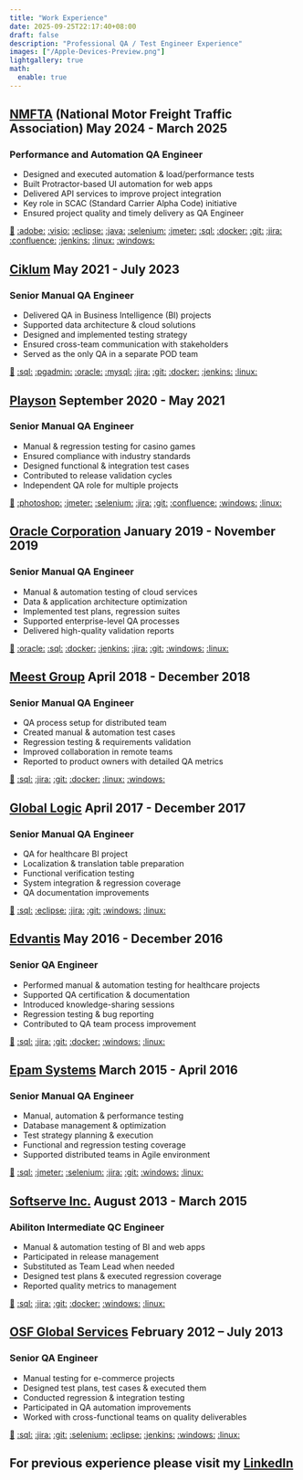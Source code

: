 ```yaml
---
title: "Work Experience"
date: 2025-09-25T22:17:40+08:00
draft: false
description: "Professional QA / Test Engineer Experience"
images: ["/Apple-Devices-Preview.png"]
lightgallery: true
math:
  enable: true
---
```


## **[NMFTA](https://www.nmfta.org/) (National Motor Freight Traffic Association) May 2024 - March 2025** ##

### Performance and Automation QA Engineer ###

- Designed and executed automation & load/performance tests  
- Built Protractor-based UI automation for web apps  
- Delivered API services to improve project integration  
- Key role in SCAC (Standard Carrier Alpha Code) initiative  
- Ensured project quality and timely delivery as QA Engineer  

[:office:](https://www.microsoft.com/microsoft-365) 
[:adobe:](https://www.adobe.com/products/photoshop.html)
[:visio:](https://www.microsoft.com/en-us/microsoft-365/visio/flowchart-software)
[:eclipse:](https://eclipse.org/) 
[:java:](https://www.java.com/) 
[:selenium:](https://www.selenium.dev/) 
[:jmeter:](https://jmeter.apache.org/) 
[:sql:](https://www.microsoft.com/en-us/sql-server/) 
[:docker:](https://www.docker.com/) 
[:git:](https://git-scm.com/) 
[:jira:](https://www.atlassian.com/software/jira) 
[:confluence:](https://www.atlassian.com/software/confluence) 
[:jenkins:](https://www.jenkins.io/) 
[:linux:](https://www.linux.org/) 
[:windows:](https://www.microsoft.com/en-us/windows)
&nbsp;

## **[Ciklum](https://www.ciklum.com/) May 2021 - July 2023** ##

### Senior Manual QA Engineer ###

- Delivered QA in Business Intelligence (BI) projects  
- Supported data architecture & cloud solutions  
- Designed and implemented testing strategy  
- Ensured cross-team communication with stakeholders  
- Served as the only QA in a separate POD team  

[:office:](https://www.microsoft.com/microsoft-365) 
[:sql:](https://www.microsoft.com/en-us/sql-server/) 
[:pgadmin:](https://www.pgadmin.org/) 
[:oracle:](https://www.oracle.com/database/sqldeveloper/) 
[:mysql:](https://www.mysql.com/products/workbench/) 
[:jira:](https://www.atlassian.com/software/jira) 
[:git:](https://git-scm.com/) 
[:docker:](https://www.docker.com/) 
[:jenkins:](https://www.jenkins.io/) 
[:linux:](https://www.linux.org/)
&nbsp;

## **[Playson](https://playson.com/#) September 2020 - May 2021** ##

### Senior Manual QA Engineer ###

- Manual & regression testing for casino games  
- Ensured compliance with industry standards  
- Designed functional & integration test cases  
- Contributed to release validation cycles  
- Independent QA role for multiple projects  

[:office:](https://www.microsoft.com/microsoft-365) 
[:photoshop:](https://www.adobe.com/products/photoshop.html) 
[:jmeter:](https://jmeter.apache.org/) 
[:selenium:](https://www.selenium.dev/) 
[:jira:](https://www.atlassian.com/software/jira) 
[:git:](https://git-scm.com/) 
[:confluence:](https://www.atlassian.com/software/confluence)
[:windows:](https://www.microsoft.com/en-us/windows)
[:linux:](https://www.linux.org/)
&nbsp;

## **[Oracle Corporation](https://www.oracle.com/) January 2019 - November 2019** ##

### Senior Manual QA Engineer ###

- Manual & automation testing of cloud services  
- Data & application architecture optimization  
- Implemented test plans, regression suites  
- Supported enterprise-level QA processes  
- Delivered high-quality validation reports  

[:office:](https://www.microsoft.com/microsoft-365) 
[:oracle:](https://www.oracle.com/database/sqldeveloper/) 
[:sql:](https://www.microsoft.com/en-us/sql-server/) 
[:docker:](https://www.docker.com/) 
[:jenkins:](https://www.jenkins.io/) 
[:jira:](https://www.atlassian.com/software/jira) 
[:git:](https://git-scm.com/)
[:windows:](https://www.microsoft.com/en-us/windows)
[:linux:](https://www.linux.org/)
&nbsp;

## **[Meest Group](https://ua.meest.com/) April 2018 - December 2018** ##

### Senior Manual QA Engineer ###

- QA process setup for distributed team  
- Created manual & automation test cases  
- Regression testing & requirements validation  
- Improved collaboration in remote teams  
- Reported to product owners with detailed QA metrics  

[:office:](https://www.microsoft.com/microsoft-365) 
[:sql:](https://www.microsoft.com/en-us/sql-server/) 
[:jira:](https://www.atlassian.com/software/jira) 
[:git:](https://git-scm.com/) 
[:docker:](https://www.docker.com/) 
[:linux:](https://www.linux.org/) 
[:windows:](https://www.microsoft.com/en-us/windows)
&nbsp;

## **[Global Logic](https://www.globallogic.com/ua/) April 2017 - December 2017** ##

### Senior Manual QA Engineer ###

- QA for healthcare BI project  
- Localization & translation table preparation  
- Functional verification testing  
- System integration & regression coverage  
- QA documentation improvements  

[:office:](https://www.microsoft.com/microsoft-365) 
[:sql:](https://www.microsoft.com/en-us/sql-server/) 
[:eclipse:](https://eclipse.org/) 
[:jira:](https://www.atlassian.com/software/jira) 
[:git:](https://git-scm.com/) 
[:windows:](https://www.microsoft.com/en-us/windows)
[:linux:](https://www.linux.org/)
&nbsp;

## **[Edvantis](https://www.edvantis.com/) May 2016 - December 2016** ##

### Senior QA Engineer ###

- Performed manual & automation testing for healthcare projects  
- Supported QA certification & documentation  
- Introduced knowledge-sharing sessions  
- Regression testing & bug reporting  
- Contributed to QA team process improvement  

[:office:](https://www.microsoft.com/microsoft-365) 
[:sql:](https://www.microsoft.com/en-us/sql-server/) 
[:jira:](https://www.atlassian.com/software/jira) 
[:git:](https://git-scm.com/) 
[:docker:](https://www.docker.com/) 
[:windows:](https://www.microsoft.com/en-us/windows)
[:linux:](https://www.linux.org/)
&nbsp;

## **[Epam Systems](https://www.epam.com/) March 2015 - April 2016** ##

### Senior Manual QA Engineer ###

- Manual, automation & performance testing  
- Database management & optimization  
- Test strategy planning & execution  
- Functional and regression testing coverage  
- Supported distributed teams in Agile environment  

[:office:](https://www.microsoft.com/microsoft-365) 
[:sql:](https://www.microsoft.com/en-us/sql-server/) 
[:jmeter:](https://jmeter.apache.org/) 
[:selenium:](https://www.selenium.dev/) 
[:jira:](https://www.atlassian.com/software/jira) 
[:git:](https://git-scm.com/) 
[:windows:](https://www.microsoft.com/en-us/windows)
[:linux:](https://www.linux.org/)
&nbsp;

## **[Softserve Inc.](https://www.softserveinc.com/en-us) August 2013 - March 2015** ##

### Abiliton Intermediate QC Engineer ###

- Manual & automation testing of BI and web apps  
- Participated in release management  
- Substituted as Team Lead when needed  
- Designed test plans & executed regression coverage  
- Reported quality metrics to management  

[:office:](https://www.microsoft.com/microsoft-365) 
[:sql:](https://www.microsoft.com/en-us/sql-server/) 
[:jira:](https://www.atlassian.com/software/jira) 
[:git:](https://git-scm.com/) 
[:docker:](https://www.docker.com/) 
[:windows:](https://www.microsoft.com/en-us/windows)
[:linux:](https://www.linux.org/)
&nbsp;

## **[OSF Global Services](https://osf-global.com/) February 2012 – July 2013** ##

### Senior QA Engineer ###

- Manual testing for e-commerce projects  
- Designed test plans, test cases & executed them  
- Conducted regression & integration testing  
- Participated in QA automation improvements  
- Worked with cross-functional teams on quality deliverables  

[:office:](https://www.microsoft.com/microsoft-365) 
[:sql:](https://www.microsoft.com/en-us/sql-server/) 
[:jira:](https://www.atlassian.com/software/jira) 
[:git:](https://git-scm.com/) 
[:selenium:](https://www.selenium.dev/) 
[:eclipse:](https://eclipse.org/) 
[:jenkins:](https://www.jenkins.io/) 
[:windows:](https://www.microsoft.com/en-us/windows)
[:linux:](https://www.linux.org/)
&nbsp;

## **For previous experience please visit my [LinkedIn](https://www.linkedin.com/in/ruslan-yakovenko-85a66674/)** ##
